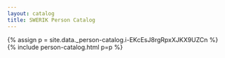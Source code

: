 ```yaml
---
layout: catalog
title: SWERIK Person Catalog
---
```

{% assign p = site.data._person-catalog.i-EKcEsJ8rgRpxXJKX9UZCn %}
{% include person-catalog.html p=p %}

